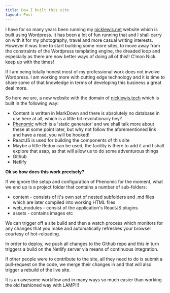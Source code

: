 ```yaml
---
title: How I built this site
layout: Post
---
```


I have for so many years been running my [nicklewis.net](http://www.nicklewis.net) website which is built using Wordpress. It has been a lot of fun running that and I shall carry on with it for my photography, travel and more casual writing interests. However it was time to start building some more sites, to move away from the constraints of the Wordpress templating engine, the dreaded loop and especially as there are now better ways of doing all of this!! C'mon Nick keep up with the times!

If I am being totally honest most of my professional work does not involve Wordpress. I am working more with cutting edge technology and it is time to share some of that knowledge in terms of developing this business a great deal more.

So here we are, a new website with the domain of [nicklewis.tech](http://nicklewis.tech) which is built in the following way:

* Content is written in MarkDown and there is absolutely no database in use here at all, which is a little bit revolutionary hey?
* [Phenomic](http://phenomic.io) which is a 'static generator' and we shall talk more about these at some point later, but why not follow the aforementioned link and have a read, you will be hooked!
* ReactJS is used for building the components of this site
* Maybe a little Redux can be used, the facility is there to add it and I shall explore that asap, as that will allow us to do some adventurous things
* Github
* Netlify

**Ok so how does this work precisely?**

If we ignore the setup and configuration of Phenomic for the moment, what we end up is a project folder that contains a number of sub-folders:

* content - consists of it's own set of nested subfolders and .md files which are later compiled into working HTML files
* web_modules - consist of the application's ReactJS plugins
* assets - contains images etc

We can trigger off a site build and then a watch process which monitors for any changes that you make and automatically refreshes your browser courtesy of hot-reloading.

In order to deploy, we push all changes to the Github repo and this in turn triggers a build on the Netlify server via means of continuous integration. 

If other people were to contribute to the site, all they need to do is submit a pull-request on the code, we merge their changes in and that will also trigger a rebuild of the live site. 

It is an awesome workflow and in many ways so much easier than working the old fashioned way with LAMP!!!